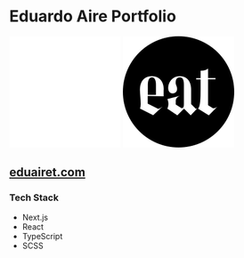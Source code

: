 # Eduardo Aire Portfolio

![Fancy logo](./_docs/img/eat-logo-100px-white.svg#gh-dark-mode-only)
![Fancy logo](./_docs/img/eat-logo-100px-black.svg#gh-light-mode-only)

## [eduairet.com](https://www.eduairet.com/)

### Tech Stack

- Next.js
- React
- TypeScript
- SCSS
